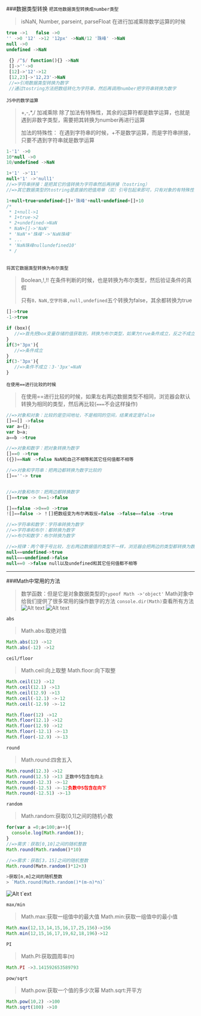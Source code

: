 ###数据类型转换
`把其他数据类型转换成number类型`
> isNaN, Number, parseint, parseFloat
>  在进行加减乘除数学运算的时候

```javascript
true ->1   false ->0
'' ->0 '12' ->12 '12px' ->NaN/12 '珠峰' ->NaN
null ->0
undefined ->NaN
 
 {} /^$/ function(){} ->NaN
 []->''->0
 [12]->'12'->12
 [12,23]->'12,23'->NaN
 //=>引用数据类型转换为数字
 //通过tostring方法把数组转化为字符串，然后再调用number把字符串转换为数字
```

`JS中的数学运算`
> +,-,*,/ 加减乘除
> 除了加法有特殊性，其余的运算符都是数学运算，也就是遇到非数字类型，需要把其转换为number再进行运算
> 
> 加法的特殊性：
> 在遇到字符串的时候，+不是数学运算，而是字符串拼接，只要不遇到字符串就是数学运算
```javascript
1-'1' ->0
10*null ->0
10/undefined ->NaN

1+'1' ->'11'
null+'1' ->'null1'
//=>字符串拼接：是把其它的值转换为字符串然后再拼接（tostring）
//=>其它数据类型的tostring是直接的把值用单（双）引号包起来即可，只有对象的有特殊性，对象.tostring()==='[object object]' 

1+null+true+undefined+[]+'珠峰'+null+undefined+[]+10
/*
 * 1+null->1
 * 1+true->2
 * 2+undefined->NaN
 * NaN+[]->'NaN'
 * 'NaN'+'珠峰'->'NaN珠峰'
 * ...
 * 'NaN珠峰nullundefined10'
 * /
 
```

`将其它数据类型转换为布尔类型`
> Boolean,!,!!
> 在条件判断的时候，也是转换为布尔类型，然后验证条件的真假
> 
> 只有`0，NaN,空字符串,null,undefined`五个转换为false，其余都转换为true

```javascript
[]->true
-1->true

if (box){
   //=>首先把box变量存储的值获取到，转换为布尔类型，如果为true条件成立，反之不成立
} 
if(3+'3px'){
   //=>条件成立
}
if(3-'3px'){
   //=>条件不成立：3-'3px'=NaN
}
```

`在使用==进行比较的时候`
> 在使用==进行比较的时候，如果左右两边数据类型不相同，浏览器会默认转换为相同的类型，然后再比较(`===`不会这样操作)

```javascript
//=>对象和对象：比较的是空间地址，不是相同的空间，结果肯定是false
[]==[] ->false
var a={};
var b=a;
a==b ->true

//=>对象和数字：把对象转换为数字
[]==0 ->true
({})==NaN ->false NaN和自己不相等和其它任何值都不相等

//=>对象和字符串：把两边都转换为数字比较的
[]==''-> true


//=>对象和布尔：把两边都转换数字
[]==true -> 0==1->false

[]==false ->0==0 ->true
![]==false -> ！[]把数组变为布尔再取反=false ->false==false ->true 

//=>字符串和数字：字符串转换为数字
//=>字符串和布尔：都转换为数字
//=>布尔和数字：布尔转换为数字

//=>规律：两个等于号比较，左右两边数据值的类型不一样，浏览器会把两边的类型都转换为数字然后再比较，但是null和undefined除外
null==undefined->true
null===undefined->false
null==0 ->false null以及undefined和其它任何值都不相等 

```
------

###Math中常用的方法
> 数学函数：但是它是对象数据类型的`typeof Math ->'object'`
> Math对象中给我们提供了很多常用的操作数字的方法
> `console.dir(Math)`查看所有方法
 ![Alt text](./1540194617221.png)
 ![Alt text](./1540194666212.png)



`abs`
> Math.abs:取绝对值
```javascript
Math.abs(12) ->12
Math.abs(-12) ->12
```

`ceil/floor`
> Math.ceil:向上取整
> Math.floor:向下取整
```javascript
Math.ceil(12) ->12
Math.ceil(12.1) ->13
Math.ceil(12.9) ->13
Math.ceil(-12.1) ->-12
Math.ceil(-12.9) ->-12

Math.floor(12) ->12
Math.floor(12.1) ->12
Math.floor(12.9) ->12
Math.floor(-12.1) ->-13
Math.floor(-12.9) ->-13
```

`round`
> Math.round:四舍五入
```javascript
Math.round(12.3) ->12
Math.round(12.5) ->13 正数中5包含在向上
Math.round(-12.3) ->-12
Math.round(-12.5) ->-12负数中5包含在向下
Math.round(-12.51) ->-13

```

`random`
> Math.random:获取[0,1]之间的随机小数
```javascript
for(var a =0;a<100;a++){
  console.log(Math.random());
}
//=>需求：获取[0,10]之间的随机整数
Math.round(Math.random()*10)

//=>需求：获取[3，15]之间的随机整数
Math.round(Matn.random()*12+3)

>获取[n,m]之间的随机整数
> `Math.round(Math.random()*(m-n)*n)`
```
![Alt t`ext](./1540195732724.png)

`max/min`
> Math.max:获取一组值中的最大值
> Math.min:获取一组值中的最小值
```javascript
Math.max(12,13,14,15,16,17,25,156)->156
Math.min(12,15,16,17,19,62,18,196)->12
```
`PI`
> Math.PI:获取圆周率(π)
```javascript
Math.PI ->3.141592653589793
```
`pow/sqrt`
> Math.pow:获取一个值的多少次幂
> Math.sqrt:开平方
```javascript
Math.pow(10,2) ->100
Math.sqrt(100) ->10
```